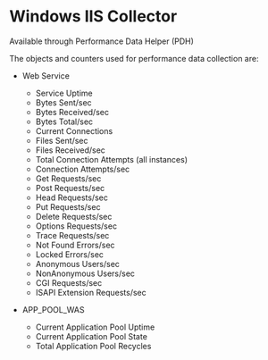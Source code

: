 # Windows IIS Collector

Available through Performance Data Helper (PDH)

The objects and counters used for performance data collection are:

* Web Service
  * Service Uptime
  * Bytes Sent/sec
  * Bytes Received/sec
  * Bytes Total/sec
  * Current Connections
  * Files Sent/sec
  * Files Received/sec
  * Total Connection Attempts (all instances)
  * Connection Attempts/sec
  * Get Requests/sec
  * Post Requests/sec
  * Head Requests/sec
  * Put Requests/sec
  * Delete Requests/sec
  * Options Requests/sec
  * Trace Requests/sec
  * Not Found Errors/sec
  * Locked Errors/sec
  * Anonymous Users/sec
  * NonAnonymous Users/sec
  * CGI Requests/sec
  * ISAPI Extension Requests/sec

* APP_POOL_WAS
  * Current Application Pool Uptime
  * Current Application Pool State
  * Total Application Pool Recycles
